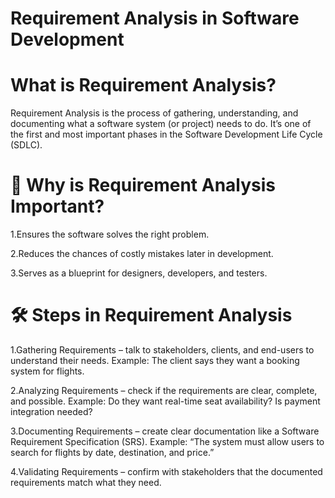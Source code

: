 # Requirement Analysis in Software Development

# What is Requirement Analysis?
Requirement Analysis is the process of gathering, understanding, and documenting what a software system (or project) needs to do. It’s one of the first and most important phases in the Software Development Life Cycle (SDLC).

# 🔑 Why is Requirement Analysis Important?
1.Ensures the software solves the right problem.

2.Reduces the chances of costly mistakes later in development.

3.Serves as a blueprint for designers, developers, and testers.

# 🛠️ Steps in Requirement Analysis
1.Gathering Requirements – talk to stakeholders, clients, and end-users to understand their needs.
Example: The client says they want a booking system for flights.

2.Analyzing Requirements – check if the requirements are clear, complete, and possible.
Example: Do they want real-time seat availability? Is payment integration needed?

3.Documenting Requirements – create clear documentation like a Software Requirement Specification (SRS).
Example: “The system must allow users to search for flights by date, destination, and price.”

4.Validating Requirements – confirm with stakeholders that the documented requirements match what they need.
